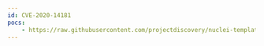 ```yaml
---
id: CVE-2020-14181
pocs:
    - https://raw.githubusercontent.com/projectdiscovery/nuclei-templates/master/cves/CVE-2020-14181.yaml
---
```

